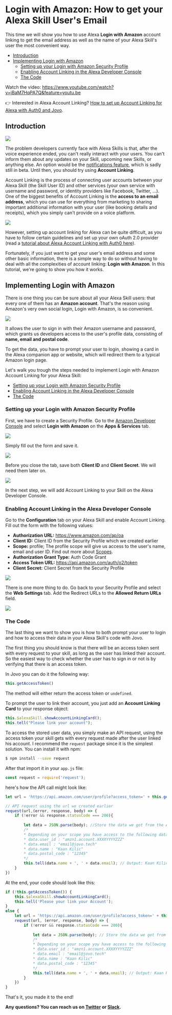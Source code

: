 # Login with Amazon: How to get your Alexa Skill User's Email

This time we will show you how to use Alexa **Login with Amazon** account linking to get the email address as well as the name of your Alexa Skill's user the most convenient way.

- [Introduction](#introduction)
- [Implementing Login with Amazon](#implementing-login-with-amazon)
  - [Setting up your Login with Amazon Security Profile](#setting-up-your-login-with-amazon-security-profile)
  - [Enabling Account Linking in the Alexa Developer Console](#enabling-account-linking-in-the-alexa-developer-console)
  - [The Code](#the-code)

Watch the video: https://www.youtube.com/watch?v=jBaM7HqPA7Q&feature=youtu.be

👉 Interested in Alexa Account Linking? [How to set up Account Linking for Alexa with Auth0 and Jovo](https://www.jovo.tech/blog/alexa-account-linking-auth0/).   


## Introduction

![](./img/account-linking-devices.jpg)

The problem developers currently face with Alexa Skills is that, after the voice experience ended, you can't really interact with your users. You can't inform them about any updates on your Skill, upcoming new Skills, or anything else. An option would be the [notifications feature](https://www.amazon.com/gp/help/customer/display.html?nodeId=202165800), which is sadly still in beta. Until then, you should try using **Account Linking**.

Account Linking is the process of connecting user accounts between your Alexa Skill (the Skill User ID) and other services (your own service with username and password, or identity providers like Facebook, Twitter, ...). One of the biggest benefits of Account Linking is the **access to an email address**, which you can use for everything from marketing to sharing important additional information with your user (like booking details and receipts), which you simply can't provide on a voice platform.

![](./img/alexa-account-linking.png)

However, setting up account linking for Alexa can be quite difficult, as you have to follow certain guidelines and set up your own oAuth 2.0 provider (read a [tutorial about Alexa Account Linking with Auth0 here](https://www.jovo.tech/blog/alexa-account-linking-auth0/)).

Fortunately, if you just want to get your user's email address and some other basic information, there is a simple way to do so without having to deal with all the complexities of account linking: **Login with Amazon**. In this tutorial, we're going to show you how it works.

## Implementing Login with Amazon

There is one thing you can be sure about all your Alexa Skill users: that every one of them has an **Amazon account**. That's the reason using Amazon's very own social login, Login with Amazon, is so convenient. 

![](./img/login-with-amazon-profile.jpg)

It allows the user to sign in with their Amazon username and password, which grants us developers access to the user's profile data, consisting of **name, email and postal code**.

To get the data, you have to prompt your user to login, showing a card in the Alexa companion app or website, which will redirect them to a typical Amazon login page.

Let's walk you trough the steps needed to implement Login with Amazon Account Linking for your Alexa Skill:

*   [Setting up your Login with Amazon Security Profile](#setting-up-your-login-with-amazon-security-profile)
*   [Enabling Account Linking in the Alexa Developer Console](#enabling-account-linking-in-the-alexa-developer-console)
*   [The Code](#the-code)

### Setting up your Login with Amazon Security Profile

First, we have to create a Security Profile. Go to the [Amazon Developer Console](https://developer.amazon.com/) and select **Login with Amazon** on the **Apps & Services** tab.

![](./img/Login_With_Amazon_1.png)

Simply fill out the form and save it. 

![](./img/Login_With_Amazon_2.png)

Before you close the tab, save both **Client ID** and **Client Secret**. We will need them later on.

![](./img/Login_With_Amazon_3.png)

In the next step, we will add Account Linking to your Skill on the Alexa Developer Console.

### Enabling Account Linking in the Alexa Developer Console

Go to the **Configuration** tab on your Alexa Skill and enable Account Linking. Fill out the form with the following values:

* **Authorization URL:** https://www.amazon.com/ap/oa
* **Client ID:** Client ID from the Security Profile which we created earlier
* **Scope:** profile; The profile scope will give us access to the user's name, email and user ID. Find out more about [Scopes](https://developer.amazon.com/docs/login-with-amazon/customer-profile.html).
* **Authorization Grant Type:** Auth Code Grant
* **Access Token URL:** https://api.amazon.com/auth/o2/token
* **Client Secret:** Client Secret from the Security Profile

![](./img/Account_linking_01-1.png)

There is one more thing to do. Go back to your Security Profile and select the **Web Settings** tab. Add the Redirect URLs to the **Allowed Return URLs** field.

![](./img/Login_With_Amazon_5-1.png)

### The Code

The last thing we want to show you is how to both prompt your user to login and how to access their data in your Alexa Skill's code with Jovo.

The first thing you should know is that there will be an access token sent with every request to your skill, as long as the user has linked their account. So the easiest way to check whether the user has to sign in or not is by verifying that there is an access token.

In Jovo you can do it the following way:

```javascript
this.getAccessToken()
```

The method will either return the access token or `undefined`.

To prompt the user to link their account, you just add an **Account Linking Card** to your response object:

```javascript
this.$alexaSkill.showAccountLinkingCard();
this.tell("Please link your account");
```

To access the stored user data, you simply make an API request, using the access token your skill gets with every request made after the user linked his account. I recommend the `request` package since it is the simplest solution. You can install it with npm:

```sh
$ npm install --save request
```

After that import it in your `app.js` file:

```javascript
const request = require('request');
```

here's how the API call might look like:

```javascript
let url = 'https://api.amazon.com/user/profile?access_token=' + this.getAccessToken();

// API request using the url we created earlier
request(url,(error, response, body) => {
    if (!error && response.statusCode === 200){
                  
        let data = JSON.parse(body); //Store the data we got from the API request
        /*
        * Depending on your scope you have access to the following data:
        * data.user_id : "amzn1.account.XXXXYYYYZZZ"
        * data.email : "email@jovo.tech"
        * data.name : "Kaan Kilic"
        * data.postal_code : "12345"
        */
        this.tell(data.name + ', ' + data.email); // Output: Kaan Kilic, email@jovo.tech
    }
})
```

At the end, your code should look like this:

```javascript
if (!this.getAccessToken()) {
    this.$alexaSkill.showAccountLinkingCard();
    this.tell('Please your link your Account');
}
else {
    let url = 'https://api.amazon.com/user/profile?access_token=' + this.getAccessToken();
    request(url, (error, response, body) => {
        if (!error && response.statusCode === 200){
                      
            let data = JSON.parse(body); // Store the data we got from the API request
            /*
            * Depending on your scope you have access to the following data:
            * data.user_id : "amzn1.account.XXXXYYYYZZZ"
            * data.email : "email@jovo.tech"
            * data.name : "Kaan Kilic"
            * data.postal_code : "12345"
            */
            this.tell(data.name + ', ' + data.email); // Output: Kaan Kilic, email@jovo.tech
        }
    })
}
```

That's it, you made it to the end!

**Any questions? You can reach us on [Twitter](https://twitter.com/jovotech) or [Slack](https://www.jovo.tech/slack).**

<!--[metadata]: { "description": "Learn how to get your user's email using Login with Amazon", "author": "kaan-kilic", "tags": "Account Linking, Amazon Alexa", "og-image": "https://www.jovo.tech/blog/wp-content/uploads/2018/01/alexa-og-image.jpg"}-->